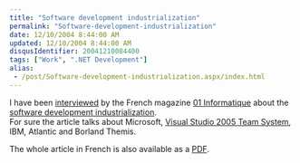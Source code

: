 ```yaml
---
title: "Software development industrialization"
permalink: "Software-development-industrialization"
date: 12/10/2004 8:44:00 AM
updated: 12/10/2004 8:44:00 AM
disqusIdentifier: 20041210084400
tags: ["Work", ".NET Development"]
alias:
 - /post/Software-development-industrialization.aspx/index.html
---
```

I have been [interviewed](http://www.01net.com/article/259734.html) by the French magazine [01 Informatique](http://www.01net.com/entreprise/) about the [software development industrialization](http://www.01net.com/article/259731.html).  
For sure the article talks about Microsoft, [Visual Studio 2005 Team System](http://lab.msdn.microsoft.com/vs2005/teamsystem/), IBM, Atlantic and Borland Themis.

<!-- more -->
The whole article in French is also available as a [PDF](http://perso.wanadoo.fr/laurent.kempe/images/developpementversl'usinelogicielle-interviewnovembre2004.pdf).

